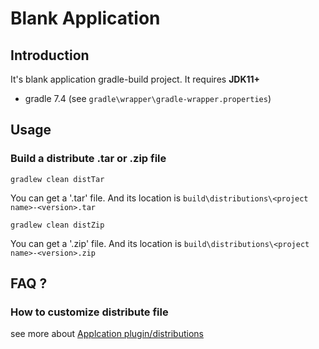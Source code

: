 # Blank Application


## Introduction

It's blank application gradle-build project. It requires **JDK11+**

- gradle 7.4 (see `gradle\wrapper\gradle-wrapper.properties`)

## Usage

### Build a distribute .tar or .zip file


```shell
gradlew clean distTar
```
You can get a '.tar' file. And its location is `build\distributions\<project name>-<version>.tar`

```shell
gradlew clean distZip
```
You can get a '.zip' file. And its location is `build\distributions\<project name>-<version>.zip`

## FAQ ?

### How to customize distribute file

see more about [Applcation plugin/distributions][1]

[1]: https://docs.gradle.org/current/userguide/application_plugin.html#sec:the_distribution


